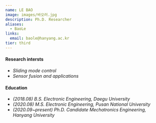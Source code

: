 ```yaml
---
name: LE BAO
image: images/바오러.jpg
description: Ph.D. Researcher
aliases:
  - BaoLe
links:
  email: baole@hanyang.ac.kr
tier: third
---
```


#### **Research intersts**
- *Sliding mode control*
- *Sensor fusion and applications*

#### **Education**
- *(2018.08) B.S. Electronic Engineering, Daegu University*
- *(2020.08) M.S. Electronic Engineering, Pusan National University*
- *(2020.09~present) Ph.D. Candidate Mechatronics Engineering, Hanyang University*